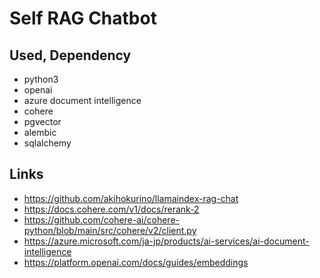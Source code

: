 # Self RAG Chatbot

## Used, Dependency

- python3
- openai
- azure document intelligence
- cohere
- pgvector
- alembic
- sqlalchemy

## Links

- https://github.com/akihokurino/llamaindex-rag-chat
- https://docs.cohere.com/v1/docs/rerank-2
- https://github.com/cohere-ai/cohere-python/blob/main/src/cohere/v2/client.py
- https://azure.microsoft.com/ja-jp/products/ai-services/ai-document-intelligence
- https://platform.openai.com/docs/guides/embeddings
